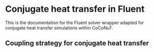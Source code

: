 # Conjugate heat transfer in Fluent

This is the documentation for the Fluent solver wrapper adapted for conjugate heat transfer simulations within CoCoNuT.


## Coupling strategy for conjugate heat transfer